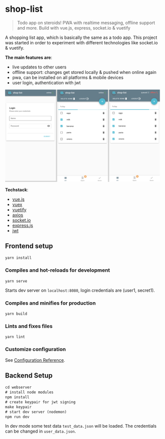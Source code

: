 # shop-list

> Todo app on steroids! PWA with realtime messaging, offline support and more. Build with vue.js, express, socket.io & vuetify

A shopping list app, which is basically the same as a todo app.
This project was started in order to experiment with different technologies like socket.io & vuetify.

**The main features are**:

+ live updates to other users
+ offline support: changes get stored locally & pushed when online again
+ pwa, can be installed on all platforms & mobile devices
+ user login, authentication with jwt

![app-images](screenshots/basic.png)


**Techstack**:

+ [vue.js](https://vuejs.org/)
+ [vuex](https://vuex.vuejs.org/)
+ [vuetify](https://vuetifyjs.com/en/)
+ [axios](https://github.com/axios/axios)
+ [socket.io](https://socket.io/)
+ [express.js](https://expressjs.com)
+ [jwt](https://jwt.io/)


## Frontend setup
```
yarn install
```

### Compiles and hot-reloads for development
```
yarn serve
```
Starts dev server on `localhost:8080`, login credentials are (user1, secret1).

### Compiles and minifies for production
```
yarn build
```

### Lints and fixes files
```
yarn lint
```

### Customize configuration
See [Configuration Reference](https://cli.vuejs.org/config/).


## Backend Setup

```
cd webserver
# install node modules
npm install
# create keypair for jwt signing
make keypair
# start dev server (nodemon)
npm run dev
```

In dev mode some test data `test_data.json` will be loaded. The credentials can be changed in `user_data.json`.